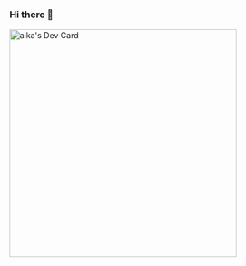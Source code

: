 ### Hi there 👋
<a href="https://app.daily.dev/aktsm0ysn0p"><img src="https://api.daily.dev/devcards/b7fb58bfed264050af8b4359dc27c542.png?r=i5e" width="400" alt="aika's Dev Card"/></a>
<!--
**aktsm0ysn0p/aktsm0ysn0p** is a ✨ _special_ ✨ repository because its `README.md` (this file) appears on your GitHub profile.

Here are some ideas to get you started:

- 🔭 I’m currently working on ...
- 🌱 I’m currently learning ...
- 👯 I’m looking to collaborate on ...
- 🤔 I’m looking for help with ...
- 💬 Ask me about ...
- 📫 How to reach me: ...
- 😄 Pronouns: ...
- ⚡ Fun fact: ...
-->
